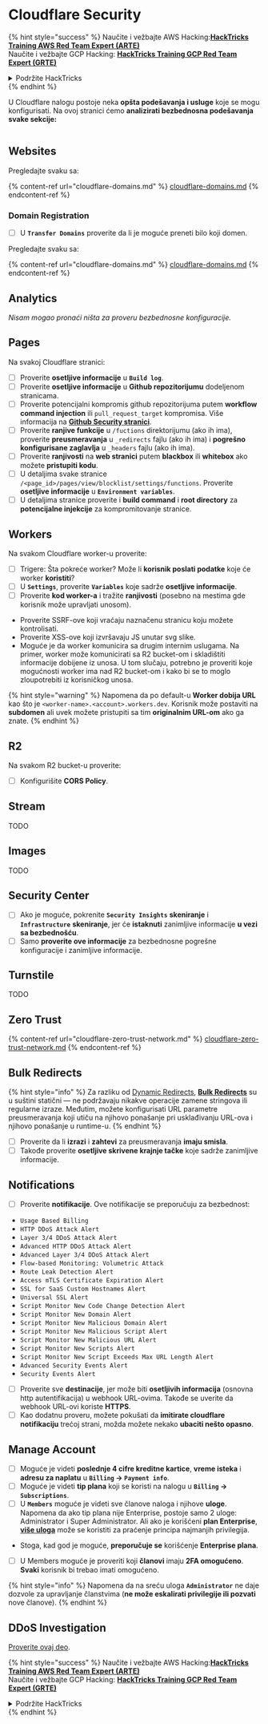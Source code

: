 # Cloudflare Security

{% hint style="success" %}
Naučite i vežbajte AWS Hacking:<img src="/.gitbook/assets/image.png" alt="" data-size="line">[**HackTricks Training AWS Red Team Expert (ARTE)**](https://training.hacktricks.xyz/courses/arte)<img src="/.gitbook/assets/image.png" alt="" data-size="line">\
Naučite i vežbajte GCP Hacking: <img src="/.gitbook/assets/image (2).png" alt="" data-size="line">[**HackTricks Training GCP Red Team Expert (GRTE)**<img src="/.gitbook/assets/image (2).png" alt="" data-size="line">](https://training.hacktricks.xyz/courses/grte)

<details>

<summary>Podržite HackTricks</summary>

* Proverite [**planove pretplate**](https://github.com/sponsors/carlospolop)!
* **Pridružite se** 💬 [**Discord grupi**](https://discord.gg/hRep4RUj7f) ili [**telegram grupi**](https://t.me/peass) ili **pratite** nas na **Twitteru** 🐦 [**@hacktricks\_live**](https://twitter.com/hacktricks\_live)**.**
* **Delite hakovanje trikove slanjem PR-ova na** [**HackTricks**](https://github.com/carlospolop/hacktricks) i [**HackTricks Cloud**](https://github.com/carlospolop/hacktricks-cloud) github repozitorijume.

</details>
{% endhint %}

U Cloudflare nalogu postoje neka **opšta podešavanja i usluge** koje se mogu konfigurisati. Na ovoj stranici ćemo **analizirati bezbednosna podešavanja svake sekcije:**

<figure><img src="../../.gitbook/assets/image (117).png" alt=""><figcaption></figcaption></figure>

## Websites

Pregledajte svaku sa:

{% content-ref url="cloudflare-domains.md" %}
[cloudflare-domains.md](cloudflare-domains.md)
{% endcontent-ref %}

### Domain Registration

* [ ] U **`Transfer Domains`** proverite da li je moguće preneti bilo koji domen.

Pregledajte svaku sa:

{% content-ref url="cloudflare-domains.md" %}
[cloudflare-domains.md](cloudflare-domains.md)
{% endcontent-ref %}

## Analytics

_Nisam mogao pronaći ništa za proveru bezbednosne konfiguracije._

## Pages

Na svakoj Cloudflare stranici:

* [ ] Proverite **osetljive informacije** u **`Build log`**.
* [ ] Proverite **osetljive informacije** u **Github repozitorijumu** dodeljenom stranicama.
* [ ] Proverite potencijalni kompromis github repozitorijuma putem **workflow command injection** ili `pull_request_target` kompromisa. Više informacija na [**Github Security stranici**](../github-security/).
* [ ] Proverite **ranjive funkcije** u `/fuctions` direktorijumu (ako ih ima), proverite **preusmeravanja** u `_redirects` fajlu (ako ih ima) i **pogrešno konfigurisane zaglavlja** u `_headers` fajlu (ako ih ima).
* [ ] Proverite **ranjivosti** na **web stranici** putem **blackbox** ili **whitebox** ako možete **pristupiti kodu**.
* [ ] U detaljima svake stranice `/<page_id>/pages/view/blocklist/settings/functions`. Proverite **osetljive informacije** u **`Environment variables`**.
* [ ] U detaljima stranice proverite i **build command** i **root directory** za **potencijalne injekcije** za kompromitovanje stranice.

## **Workers**

Na svakom Cloudflare worker-u proverite:

* [ ] Trigere: Šta pokreće worker? Može li **korisnik poslati podatke** koje će worker **koristiti**?
* [ ] U **`Settings`**, proverite **`Variables`** koje sadrže **osetljive informacije**.
* [ ] Proverite **kod worker-a** i tražite **ranjivosti** (posebno na mestima gde korisnik može upravljati unosom).
* Proverite SSRF-ove koji vraćaju naznačenu stranicu koju možete kontrolisati.
* Proverite XSS-ove koji izvršavaju JS unutar svg slike.
* Moguće je da worker komunicira sa drugim internim uslugama. Na primer, worker može komunicirati sa R2 bucket-om i skladištiti informacije dobijene iz unosa. U tom slučaju, potrebno je proveriti koje mogućnosti worker ima nad R2 bucket-om i kako bi se to moglo zloupotrebiti iz korisničkog unosa.

{% hint style="warning" %}
Napomena da po default-u **Worker dobija URL** kao što je `<worker-name>.<account>.workers.dev`. Korisnik može postaviti na **subdomen** ali uvek možete pristupiti sa tim **originalnim URL-om** ako ga znate.
{% endhint %}

## R2

Na svakom R2 bucket-u proverite:

* [ ] Konfigurišite **CORS Policy**.

## Stream

TODO

## Images

TODO

## Security Center

* [ ] Ako je moguće, pokrenite **`Security Insights`** **skeniranje** i **`Infrastructure`** **skeniranje**, jer će **istaknuti** zanimljive informacije **u vezi sa bezbednošću**.
* [ ] Samo **proverite ove informacije** za bezbednosne pogrešne konfiguracije i zanimljive informacije.

## Turnstile

TODO

## **Zero Trust**

{% content-ref url="cloudflare-zero-trust-network.md" %}
[cloudflare-zero-trust-network.md](cloudflare-zero-trust-network.md)
{% endcontent-ref %}

## Bulk Redirects

{% hint style="info" %}
Za razliku od [Dynamic Redirects](https://developers.cloudflare.com/rules/url-forwarding/dynamic-redirects/), [**Bulk Redirects**](https://developers.cloudflare.com/rules/url-forwarding/bulk-redirects/) su u suštini statični — ne podržavaju nikakve operacije zamene stringova ili regularne izraze. Međutim, možete konfigurisati URL parametre preusmeravanja koji utiču na njihovo ponašanje pri usklađivanju URL-ova i njihovo ponašanje u runtime-u.
{% endhint %}

* [ ] Proverite da li **izrazi** i **zahtevi** za preusmeravanja **imaju smisla**.
* [ ] Takođe proverite **osetljive skrivene krajnje tačke** koje sadrže zanimljive informacije.

## Notifications

* [ ] Proverite **notifikacije**. Ove notifikacije se preporučuju za bezbednost:
* `Usage Based Billing`
* `HTTP DDoS Attack Alert`
* `Layer 3/4 DDoS Attack Alert`
* `Advanced HTTP DDoS Attack Alert`
* `Advanced Layer 3/4 DDoS Attack Alert`
* `Flow-based Monitoring: Volumetric Attack`
* `Route Leak Detection Alert`
* `Access mTLS Certificate Expiration Alert`
* `SSL for SaaS Custom Hostnames Alert`
* `Universal SSL Alert`
* `Script Monitor New Code Change Detection Alert`
* `Script Monitor New Domain Alert`
* `Script Monitor New Malicious Domain Alert`
* `Script Monitor New Malicious Script Alert`
* `Script Monitor New Malicious URL Alert`
* `Script Monitor New Scripts Alert`
* `Script Monitor New Script Exceeds Max URL Length Alert`
* `Advanced Security Events Alert`
* `Security Events Alert`
* [ ] Proverite sve **destinacije**, jer može biti **osetljivih informacija** (osnovna http autentifikacija) u webhook URL-ovima. Takođe se uverite da webhook URL-ovi koriste **HTTPS**.
* [ ] Kao dodatnu proveru, možete pokušati da **imitirate cloudflare notifikaciju** trećoj strani, možda možete nekako **ubaciti nešto opasno**.

## Manage Account

* [ ] Moguće je videti **poslednje 4 cifre kreditne kartice**, **vreme isteka** i **adresu za naplatu** u **`Billing` -> `Payment info`**.
* [ ] Moguće je videti **tip plana** koji se koristi na nalogu u **`Billing` -> `Subscriptions`**.
* [ ] U **`Members`** moguće je videti sve članove naloga i njihove **uloge**. Napomena da ako tip plana nije Enterprise, postoje samo 2 uloge: Administrator i Super Administrator. Ali ako je korišćeni **plan Enterprise**, [**više uloga**](https://developers.cloudflare.com/fundamentals/account-and-billing/account-setup/account-roles/) može se koristiti za praćenje principa najmanjih privilegija.
* Stoga, kad god je moguće, **preporučuje se** korišćenje **Enterprise plana**.
* [ ] U Members moguće je proveriti koji **članovi** imaju **2FA omogućeno**. **Svaki** korisnik bi trebao imati omogućeno.

{% hint style="info" %}
Napomena da na sreću uloga **`Administrator`** ne daje dozvole za upravljanje članstvima (**ne može eskalirati privilegije ili pozvati** nove članove).
{% endhint %}

## DDoS Investigation

[Proverite ovaj deo](cloudflare-domains.md#cloudflare-ddos-protection).

{% hint style="success" %}
Naučite i vežbajte AWS Hacking:<img src="/.gitbook/assets/image.png" alt="" data-size="line">[**HackTricks Training AWS Red Team Expert (ARTE)**](https://training.hacktricks.xyz/courses/arte)<img src="/.gitbook/assets/image.png" alt="" data-size="line">\
Naučite i vežbajte GCP Hacking: <img src="/.gitbook/assets/image (2).png" alt="" data-size="line">[**HackTricks Training GCP Red Team Expert (GRTE)**<img src="/.gitbook/assets/image (2).png" alt="" data-size="line">](https://training.hacktricks.xyz/courses/grte)

<details>

<summary>Podržite HackTricks</summary>

* Proverite [**planove pretplate**](https://github.com/sponsors/carlospolop)!
* **Pridružite se** 💬 [**Discord grupi**](https://discord.gg/hRep4RUj7f) ili [**telegram grupi**](https://t.me/peass) ili **pratite** nas na **Twitteru** 🐦 [**@hacktricks\_live**](https://twitter.com/hacktricks\_live)**.**
* **Delite hakovanje trikove slanjem PR-ova na** [**HackTricks**](https://github.com/carlospolop/hacktricks) i [**HackTricks Cloud**](https://github.com/carlospolop/hacktricks-cloud) github repozitorijume.

</details>
{% endhint %}

